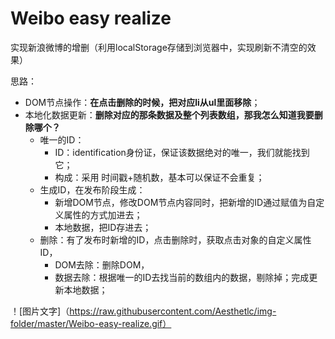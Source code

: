 # Weibo easy realize
实现新浪微博的增删（利用localStorage存储到浏览器中，实现刷新不清空的效果）

思路：

- DOM节点操作：**在点击删除的时候，把对应li从ul里面移除**；
- 本地化数据更新：**删除对应的那条数据及整个列表数组，那我怎么知道我要删除哪个？**
  - 唯一的ID：
    - ID：identification身份证，保证该数据绝对的唯一，我们就能找到它；
    - 构成：采用 时间戳+随机数，基本可以保证不会重复；
  - 生成ID，在发布阶段生成：
    - 新增DOM节点，修改DOM节点内容同时，把新增的ID通过赋值为自定义属性的方式加进去；
    - 本地数据，把ID存进去；
  - 删除：有了发布时新增的ID，点击删除时，获取点击对象的自定义属性ID，
    - DOM去除：删除DOM，
    - 数据去除：根据唯一的ID去找当前的数组内的数据，剔除掉；完成更新本地数据；

！[图片文字]（https://raw.githubusercontent.com/Aesthetlc/img-folder/master/Weibo-easy-realize.gif）
